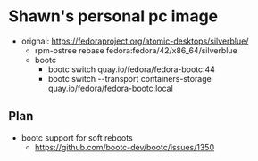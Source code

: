 # Shawn's personal pc image

- orignal: https://fedoraproject.org/atomic-desktops/silverblue/
  - rpm-ostree rebase fedora:fedora/42/x86_64/silverblue
  - bootc
    - bootc switch quay.io/fedora/fedora-bootc:44
    - bootc switch --transport containers-storage quay.io/fedora/fedora-bootc:local

## Plan
- bootc support for soft reboots
  - https://github.com/bootc-dev/bootc/issues/1350
